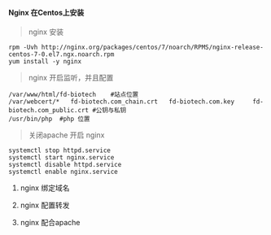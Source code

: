 #### Nginx 在Centos上安装

> nginx 安装

```
rpm -Uvh http://nginx.org/packages/centos/7/noarch/RPMS/nginx-release-centos-7-0.el7.ngx.noarch.rpm
yum install -y nginx
```

> nginx 开启监听，并且配置

```
/var/www/html/fd-biotech    #站点位置
/var/webcert/*   fd-biotech.com_chain.crt   fd-biotech.com.key     fd-biotech.com_public.crt #公钥与私钥
/usr/bin/php  #php 位置
```
> 关闭apache 开启 nginx

```
systemctl stop httpd.service
systemctl start nginx.service
systemctl disable httpd.service
systemctl enable nginx.service
```

1. nginx 绑定域名

2. nginx 配置转发

3. nginx 配合apache
